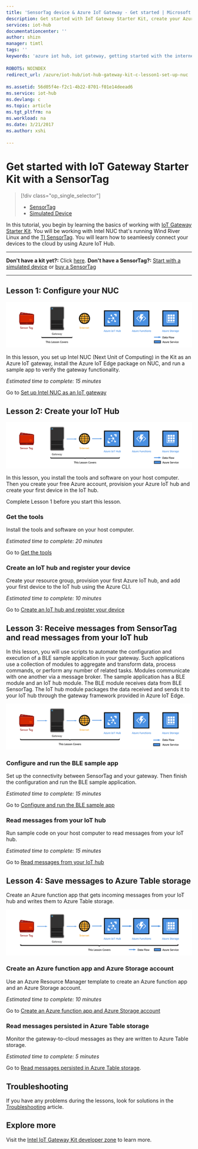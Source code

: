 ```yaml
---
title: 'SensorTag device & Azure IoT Gateway - Get started | Microsoft Docs'
description: Get started with IoT Gateway Starter Kit, create your Azure IoT hub, and connect SensorTag and Gateway to the IoT hub
services: iot-hub
documentationcenter: ''
author: shizn
manager: timtl
tags: ''
keywords: 'azure iot hub, iot gateway, getting started with the internet of things, iot toolkit'

ROBOTS: NOINDEX
redirect_url: /azure/iot-hub/iot-hub-gateway-kit-c-lesson1-set-up-nuc

ms.assetid: 56d05f4e-f2c1-4b22-8701-f01e14deead6
ms.service: iot-hub
ms.devlang: c
ms.topic: article
ms.tgt_pltfrm: na
ms.workload: na
ms.date: 3/21/2017
ms.author: xshi

---
```


# Get started with IoT Gateway Starter Kit with a SensorTag

> [!div class="op_single_selector"]
> * [SensorTag](iot-hub-gateway-kit-c-get-started.md)
> * [Simulated Device](iot-hub-gateway-kit-c-sim-get-started.md)

In this tutorial, you begin by learning the basics of working with [IoT Gateway Starter Kit](https://aka.ms/gateway-kit). You will be working with Intel NUC that's running Wind River Linux and the [TI SensorTag](http://www.ti.com/ww/en/wireless_connectivity/sensortag2015/index.html#main). You will learn how to seamleesly connect your devices to the cloud by using Azure IoT Hub.

***
**Don't have a kit yet?:** Click [here](https://aka.ms/gateway-kit). **Don't have a SensorTag?:** [Start with a simulated device](iot-hub-gateway-kit-c-sim-get-started.md) or [buy a SensorTag](http://www.ti.com/ww/en/wireless_connectivity/sensortag2015/?INTC=SensorTag&HQS=sensortag)
***

## Lesson 1: Configure your NUC
![Lesson1 end-to-end diagram](media/iot-hub-gateway-kit-lessons/e2e-lesson1.png)

In this lesson, you set up Intel NUC (Next Unit of Computing) in the Kit as an Azure IoT gateway, install the Azure IoT Edge package on NUC, and run a sample app to verify the gateway functionality.

*Estimated time to complete: 15 minutes*

Go to [Set up Intel NUC as an IoT gateway](iot-hub-gateway-kit-c-lesson1-set-up-nuc.md)

## Lesson 2: Create your IoT Hub
![Lesson2 end-to-end diagram](media/iot-hub-gateway-kit-lessons/e2e-lesson2.png)

In this lesson, you install the tools and software on your host computer. Then you create your free Azure account, provision your Azure IoT hub and create your first device in the IoT hub.

Complete Lesson 1 before you start this lesson.

### Get the tools
Install the tools and software on your host computer.

*Estimated time to complete: 20 minutes*

Go to [Get the tools](iot-hub-gateway-kit-c-lesson2-get-the-tools-win32.md)

### Create an IoT hub and register your device
Create your resource group, provision your first Azure IoT hub, and add your first device to the IoT hub using the Azure CLI.

*Estimated time to complete: 10 minutes*

Go to [Create an IoT hub and register your device](iot-hub-gateway-kit-c-lesson2-register-device.md)

## Lesson 3: Receive messages from SensorTag and read messages from your IoT hub
In this lesson, you will use scripts to automate the configuration and execution of a BLE sample application in your gateway. Such applications use a collection of modules to aggregate and transform data, process commands, or perform any number of related tasks. Modules communicate with one another via a message broker. The sample application has a BLE module and an IoT hub module. The BLE module receives data from BLE SensorTag. The IoT hub module packages the data received and sends it to your IoT hub through the gateway framework provided in Azure IoT Edge.

![Lesson 3 end-to-end diagram](media/iot-hub-gateway-kit-lessons/e2e-lesson3.png)

### Configure and run the BLE sample app
Set up the connectivity between SensorTag and your gateway. Then finish the configuration and run the BLE sample application.

*Estimated time to complete: 15 minutes*

Go to [Configure and run the BLE sample app](iot-hub-gateway-kit-c-lesson3-configure-ble-app.md)

### Read messages from your IoT hub
Run sample code on your host computer to read messages from your IoT hub.

*Estimated time to complete: 15 minutes*

Go to [Read messages from your IoT hub](iot-hub-gateway-kit-c-lesson3-read-messages-from-hub.md)

## Lesson 4: Save messages to Azure Table storage
Create an Azure function app that gets incoming messages from your IoT hub and writes them to Azure Table storage.

![Lesson 4 end-to-end diagram](media/iot-hub-gateway-kit-lessons/e2e-lesson4.png)

### Create an Azure function app and Azure Storage account
Use an Azure Resource Manager template to create an Azure function app and an Azure Storage account.

*Estimated time to complete: 10 minutes*

Go to [Create an Azure function app and Azure Storage account](iot-hub-gateway-kit-c-lesson4-deploy-resource-manager-template.md)

### Read messages persisted in Azure Table storage
Monitor the gateway-to-cloud messages as they are written to Azure Table storage.

*Estimated time to complete: 5 minutes*

Go to [Read messages persisted in Azure Table storage](iot-hub-gateway-kit-c-lesson4-read-table-storage.md).

## Troubleshooting
If you have any problems during the lessons, look for solutions in the [Troubleshooting](iot-hub-gateway-kit-c-troubleshooting.md) article.

## Explore more
Visit the [Intel IoT Gateway Kit developer zone](http://software.intel.com/iot/microsoft-azure) to learn more.